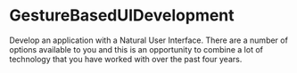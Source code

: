 # GestureBasedUIDevelopment
Develop an application with a Natural User Interface. There are a number of options available to you and this is an opportunity to combine a lot of technology that you have worked with over the past four years.
